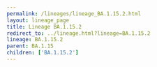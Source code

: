 ```yaml
---
permalink: /lineages/lineage_BA.1.15.2.html
layout: lineage_page
title: Lineage BA.1.15.2
redirect_to: ../lineage.html?lineage=BA.1.15.2
lineage: BA.1.15.2
parent: BA.1.15
children: ['BA.1.15.2']
---
```

